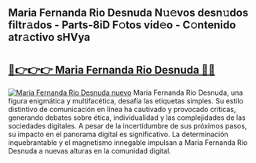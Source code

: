 ## Maria Fernanda Rio Desnuda N𝚞𝚎vos desn𝚞dos filtr𝚊dos - Parts-8iD F𝚘tos vid𝚎o - C𝚘ntenido atr𝚊ctivo sHVya

# <h2><a href="http://mbczd6.tromn.icu/?c=Maria+Fernanda+Rio+Desnuda">🔗👉👉👉 Maria Fernanda Rio Desnuda 🔗🔗</a></h2>

[![Maria Fernanda Rio Desnuda nuevo](https://i.imgur.com/pEAQMta.gif)](http://mbczd6.tromn.icu/?c=Maria+Fernanda+Rio+Desnuda)
Maria Fernanda Rio Desnuda, una figura enigmática y multifacética, desafía las etiquetas simples. Su estilo distintivo de comunicación en línea ha cautivado y provocado críticas, generando debates sobre ética, individualidad y las complejidades de las sociedades digitales. A pesar de la incertidumbre de sus próximos pasos, su impacto en el panorama digital es significativo. La determinación inquebrantable y el magnetismo innegable impulsan a Maria Fernanda Rio Desnuda a nuevas alturas en la comunidad digital.

